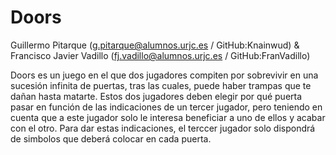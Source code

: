 # Doors
Guillermo Pitarque (g.pitarque@alumnos.urjc.es / GitHub:Knainwud) & Francisco Javier Vadillo (fj.vadillo@alumnos.urjc.es / GitHub:FranVadillo)

Doors es un juego en el que dos jugadores compiten por sobrevivir en una sucesión infinita de puertas, tras las cuales, puede haber trampas que te dañan hasta matarte. Estos dos jugadores deben elegir por qué puerta pasar en función de las indicaciones de un tercer jugador, pero teniendo en cuenta que a este jugador solo le interesa beneficiar a uno de ellos y acabar con el otro. Para dar estas indicaciones, el terccer jugador solo dispondrá de simbolos que deberá colocar en cada puerta.
